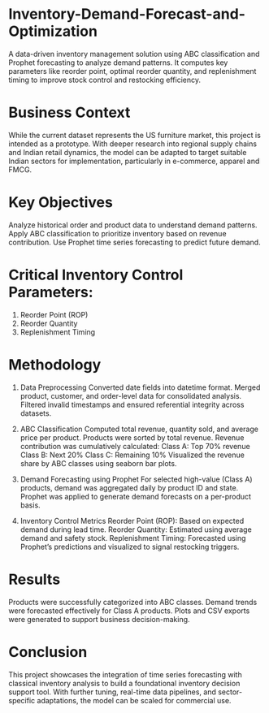 # Inventory-Demand-Forecast-and-Optimization
A data-driven inventory management solution using ABC classification and Prophet forecasting to analyze demand patterns. It computes key parameters like reorder point, optimal reorder quantity, and replenishment timing to improve stock control and restocking efficiency.

# Business Context
While the current dataset represents the US furniture market, this project is intended as a prototype. With deeper research into regional supply chains and Indian retail dynamics, the model can be adapted to target suitable Indian sectors for implementation, particularly in e-commerce, apparel and FMCG.

# Key Objectives
Analyze historical order and product data to understand demand patterns.
Apply ABC classification to prioritize inventory based on revenue contribution.
Use Prophet time series forecasting to predict future demand.

# Critical Inventory Control Parameters:
1. Reorder Point (ROP)
2. Reorder Quantity
3. Replenishment Timing

# Methodology
1. Data Preprocessing
Converted date fields into datetime format.
Merged product, customer, and order-level data for consolidated analysis.
Filtered invalid timestamps and ensured referential integrity across datasets.

2. ABC Classification
Computed total revenue, quantity sold, and average price per product.
Products were sorted by total revenue.
Revenue contribution was cumulatively calculated:
Class A: Top 70% revenue
Class B: Next 20%
Class C: Remaining 10%
Visualized the revenue share by ABC classes using seaborn bar plots.

3. Demand Forecasting using Prophet
For selected high-value (Class A) products, demand was aggregated daily by product ID and state.
Prophet was applied to generate demand forecasts on a per-product basis.

4. Inventory Control Metrics
Reorder Point (ROP): Based on expected demand during lead time.
Reorder Quantity: Estimated using average demand and safety stock.
Replenishment Timing: Forecasted using Prophet’s predictions and visualized to signal restocking triggers.

# Results
Products were successfully categorized into ABC classes.
Demand trends were forecasted effectively for Class A products.
Plots and CSV exports were generated to support business decision-making.

# Conclusion
This project showcases the integration of time series forecasting with classical inventory analysis to build a foundational inventory decision support tool. With further tuning, real-time data pipelines, and sector-specific adaptations, the model can be scaled for commercial use.
